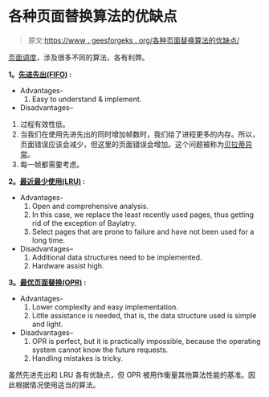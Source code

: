 # 各种页面替换算法的优缺点

> 原文:[https://www . geesforgeks . org/各种页面替换算法的优缺点/](https://www.geeksforgeeks.org/advantages-and-disadvantages-of-various-page-replacement-algorithms/)

[页面调度](https://www.geeksforgeeks.org/page-replacement-algorithms-in-operating-systems/)，涉及很多不同的算法，各有利弊。

**1。[先进先出(FIFO)](https://www.geeksforgeeks.org/program-page-replacement-algorithms-set-2-fifo/) :**

*   Advantages-
    1.  Easy to understand & implement.
*   Disadvantages–

1.  过程有效性低。
2.  当我们在使用先进先出的同时增加帧数时，我们给了进程更多的内存。所以，页面错误应该会减少，但这里的页面错误会增加。这个问题被称为[贝拉蒂异常](https://www.geeksforgeeks.org/beladys-anomaly-in-page-replacement-algorithms/)。
3.  每一帧都需要考虑。

**2。[最近最少使用(LRU)](https://www.geeksforgeeks.org/program-for-least-recently-used-lru-page-replacement-algorithm/) :**

*   Advantages-
    1.  Open and comprehensive analysis.
    2.  In this case, we replace the least recently used pages, thus getting rid of the exception of Baylatry.
    3.  Select pages that are prone to failure and have not been used for a long time.
*   Disadvantages–
    1.  Additional data structures need to be implemented.
    2.  Hardware assist high.

**3。[最优页面替换(OPR)](https://www.geeksforgeeks.org/optimal-page-replacement-algorithm/) :**

*   Advantages-
    1.  Lower complexity and easy implementation.
    2.  Little assistance is needed, that is, the data structure used is simple and light.
*   Disadvantages–
    1.  OPR is perfect, but it is practically impossible, because the operating system cannot know the future requests.
    2.  Handling mistakes is tricky.

虽然先进先出和 LRU 各有优缺点，但 OPR 被用作衡量其他算法性能的基准。因此根据情况使用适当的算法。